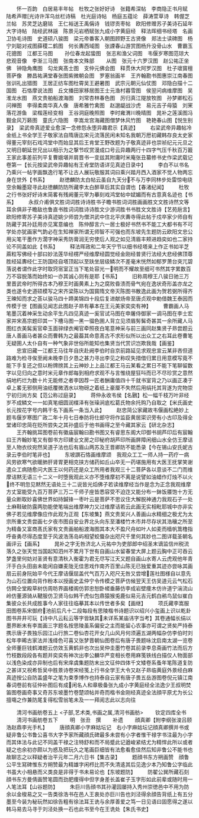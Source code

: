 <!-- { "loadSidebar": true } -->
　　怀一百韵　白居易丰年帖　杜牧之张好好诗　张籍希深帖　李商隐正书月赋　陆希声赠光诗许浑乌丝栏诗稿　杜光庭诗帖　杨庭五蕴论　薛涛萱草诗　韩偓芝兰帖　苏灵芝达磨铭　王仁裕送王禹偁诗　钱镠贡枣帖　欧阳修赠苏子美诗石延年大字诗帖　陆经武林謡　陈景元岩栖赋张九成小字黄庭经　释法晖细书经塔　名画　卫协毛诗图　史道硕八骏图　梁元帝番客入朝图顾野王古贤像　郑法士读碑图　杨宁刘聪对戎图薛稷二鹤图　何长夀西域图　张諲春山游赏图杨升没骨山水　曹霸玉花骢图　江都王马图
　　孙位春龙起蛰图　张志和渔父词图　韦偃岁寒图范琼大悲观音像　李渐三马图　张南本文殊部
　　从图　张元十六罗汉图　赵公祐正坐佛　钟隐角鹰图　勾龙爽髙士图　支仲元佛会图　释贯休大阿罗汉图　杜子瓌寳檀菩萨像　滕昌祐满堂春张图紫微朝会图　罗塞翁画羊　王齐翰勘书图惠崇江南春图　张训礼出猎图　王居正纺车图杜霄吴王避暑图　武宗元朝元仙仗图　邓隐白描十二国图　石恪摩说法图　丘文播田家移居图王士元渔村暮雪图　侯翌问病维摩图　吴淮龙水图　燕文贵舶船渡海图　刘常杏林春色图　厉归真江隄放牧图　孙梦卿松石问禅图　李得柔南华真人像　唐希雅竹禽图　赵邈龊战沙虎　易元吉子母猿　刘宷落花游鱼　梁楷莲经变相　王谷洞庭晚照图　李时雍渭川晚晴图　晁补之莲溪图冯觐金风万籁图　童氏六隐图　李嵩龙宫海藏图僧梦休风竹图　艳艳春山图【悦生别录】　梁武帝真迹爱业愈深一念修怨永堕异趣君示【真迹】
　　右梁武帝异趣帖冷金纸上书全学王子敬家法自隋唐迄宋元流落民闲未知名我朝万厯初藏韩存良太史家得董元宰刻石戏鸿堂中而始显其后王肯堂王野改题为子敬真迹非也崇祯纪元元旦之又明日朝延世兄出以相示为之撃节叹赏漫成口号云异趣两行十四字气压千秋百万籖王家此事差前列平复曹娥堪并肩晋书一变兹其附庸时米庵张丑纂修书史作梁武载记卷第一【长元按梁武帝异趣帖有王肻堂防语详见真迹日录中】
　　李白不以书名乃乘兴一帖字画飘逸行笔不让古人展玩敬服其词曰乘兴踏月西入酒家不觉人物两忘身在世外【书系】
　　赵徳麟防太白帖云虽自九天分不与万李同林步处雷惊电绕空余翰墨窥寻此赵徳麟防防所藏李太白醉草后其实自谓也【春渚纪闻】
　　杜牧之行书张好好诗末简畧有残阙董元宰为摹刻戏鸿堂帖中娬媚而有古意真名迹也【书系】
　　永叔介甫俱文胜词词胜诗诗胜书子瞻书胜词词胜画画胜文文胜诗然文等耳余俱非子瞻敌也鲁直书胜词词胜诗诗胜文少游词胜书书胜文文胜诗【艺苑巵言】欧阳修寄苏子美诗真迹姚少师尝为僧洪武中住北平庆夀寺得此帖于戍卒家少师自有防藏于其孙廷用亦见寓意编也　陈仲醇言六一居士极好书然书不能工大都书有不可学处亦犹画家气韵必在生知禅家所谓无师智不可强也而东坡先生题防云欧阳文忠公用尖笔干墨作方濶字神采秀防膏润无穷使后人观之如见清眉丰颊进趋奕如也二家持论不同盖如此【书系】
　　释法晖政和二年天宁节以细书经塔来上作正书如半芝蔴粒写佛经十部曰妙法莲华经楞严经维摩经圆觉经金刚经普贤行法经大悲经佛顶尊胜经延夀经仁王防国经自塔顶起以至趺坐层级鳞次不差毫末恍然如郁罗萧台突兀碧落说者谓作此字时取窍宻室正当下笔处容光一明而不耀故至细可书然其字累数百万不容脱落而始终如一亦其诚心则有是耶【书系】
　　旧称周穆王八骏日驰三万里晋武帝时所得古本乃穆王时画黄素上为之腐败昏溃而骨气宛在逸状奇形盖亦龙之类也遂令史道硕模写之宋齐梁陈以为国寳隋文帝灭陈图书散逸此画为贺若弼所得齐王暕知而求之荅以骏马四十蹄美锦四十段后复进献炀帝至唐贞观中勅借魏王泰因而传模于世【图画见闻志此图赵子昻有摹本在王元美家奕奕有神】
　　曹霸画人马笔墨沉着神采生动余平生凡四见真迹一奚官试马图在申屠侍御家一调马图在李士宏家并宋髙宗题印其一下槽马图一黑一骝色圉人背立见须眉髣髴奇甚其一余所藏人马图红衣美髯奚官牵玉面骍绿衣阉官牵照夜白笔意神采与前三画同赵集贤子昻尝题云唐人善画马者甚众而曹韩为之最葢其命意髙古不求形似所以出众工之右耳此卷曹笔无疑圉人太仆自有一种气象非世俗所能知也集贤当代赏识岂欺我哉【画鉴】
　　忠宣旧藏一江都王马往年自庆赴阙李伯时自京前路延见求观忠宣云某非吝但道路难为检寻俟至阙未晚李日夕恳之甚力寻出李见之称叹失措借归累日用意模写竟不能下手复还之但以粉牌牓其上云神妙上上品江都王马云某看之累日不能下笔聊留数字以见归向之意时米元章作郎每到相府求观不与言惟绕屋狂呌而已不尽珍赏之意然绢地朽烂为数十片无能修之者李因荐一匠者酬庸值四十千就书室背之乃以画正凑于卓上畧无邪侧用油纸覆微洒水以物砑之着纸上豪厘不失然后用绢托其背遂为完物崇宁初归尚方矣【范公称过庭录】
　　蒋仲永收韦侯【名鶠】松一幅千枝万叶非经岁不成鳞文一一如真笔细圆润楳泽有张璪涧底松葛氏物余托购乃自取之【米氏画史　长元按花字号内韩干名下画系一条当入此】
　　赵忠简公家藏故韦偃画松絶妙上题韦偃岁寒图广政二年十月七日奉防将仕郎守将作监臣黄居寀识旁有小古印及得全堂诸印忠简在贬所尝失之其孙盛后于他书画得之至今藏其家云【研北杂志】
　　王齐翰挑耳图卷前有徽庙宸翰曰勘书图又有睿思东阁大印御书胡芦印后有宸翰曰王齐翰妙笔又有御书方印建业文房之印秘府胡芦印所画屏障闲细山水全仿王摩诘至人物衣纹宛然吴道子法也后有眉山两苏及王晋卿防不能悉录【今在锡山安氏妮古录云李伯时笔非也】
　　东坡譔石恪画维摩颂　我观众工工一师人持一药疗一病风劳欲寒气欲暖肺肝肾胃更相克挟方储药如丘山卒无一药堪施用有大医王抚掌笑谢遣众工病随愈问大医王以何药还是众工所用者我观三十二菩萨各以意谈不二门而维摩诘黙无语三十二义一时堕我观此义亦不堕维摩初不离是说譬如油蜡作灯烛不以火终不明忽见黙然无语处三十二说皆光熖佛子若读维摩经当作是念为正念我观维摩方丈室能受九百万菩萨三万二千师子座皆悉容受不迫迮又能分布一鉢饭餍饱十方无量众断取妙喜佛世界如持鍼锋一枣叶云是菩萨不思议住大解脱神通力我观石子一处士麻鞋破防露两肋能使笔端出维摩神力又过维摩诘若云此画无实相毗耶城中亦非实佛子若见维摩像应作此观为正观【东坡集】燕文贵吴兴人善画山水精细之极尤为太宗所重文贵尝画七夕夜市图自安业界北头向东至潘楼竹木市井尽存状其浩穰之所至为精备又富商髙氏家有文贵画舶船渡海图其本大不盈尺舟如叶人如麦而樯帆篙橹指呼奋勇尽得态度至于风波浩荡岛屿相望蛟蜃杂出咫尺千里何其妙也二图详载圣朝名画评云【画系】
　　晁补之字无咎济北人元祐中为吏部郎中绍圣末谪监信州税流落久之张天觉当国起知泗州不累月下世有自画山水留春堂大屏上题云胸中正可吞云梦盏里何妨对圣贤有意清秋入衡霍为君无尽写江天又题自画山水寄人云虎观他年青汗手白头田亩未能闲自嫌麦陇无佳思戏作南齐百里山陈无已独爱重其迹亦尝咏其画扇云前身阮始平今代王摩诘偃屈盖代气百万入咫尺无咎又尝增莲社图様自以意先为山石位置向背作粉本以授画史孟仲宁令传模之菩萨仿候翌天王仿吴道元云气松石仿闗仝堂殿草树仿周昉界画楼阁仿郭忠恕卧槎垂藤仿李成岩壁痩木仿许道宁湍流山岭仿董源骑从鞬服仿卫贤马似韩干虎似包鼎猿猴兎鹿似易元吉元鹤白鹇鸟鼠似崔白集彼众长共成胜事今人家往往临摹其本以传世者多矣【画继】
　　项氏藏李嵩服田图卷系宋御府池前后凡十二段每段有思陵楷书诗题识以绍兴小玺画上识以乾卦图书井井可玩【诗中凡云耘云等字皆缺其未详系某庙讳字当考】其卷通幅长绢以墨界断末有李嵩画三字题名按思陵虽系偏安之主而能留心农事亦可谓之贤矣严持泰携示唐子畏独乐园江山行旅二卷仙杏花开女几山风月何须遍五湖两幅杂仿李伯时刘松年李晞古家法并浅绛色可喜又张梦晋朝仙图卷后有唐子畏题咏沈启南太湖一览卷全师董巨钱鹤滩题云仿效玉黄鹤非也次出吴仲圭墨竹卷其前录李息斋画竹法而后方竹枝数段段各有题并奕奕有神次出李公麟华严变相长卷用麻笺铁线白描仅人物面部以浅色染成亦异制也后有宋庠虞集题防末出文征仲四体千文矮卷系蚤年笔陈道复防之甚详又祝希哲吴中胜景诗卷宋经笺上行书全学王大令又赵子昻临黄庭外景经白麻真迹按公自防盖盛年之笔为束季博作也持泰自云家有唐子畏五岳游图卷倪元镇江南春词卷前有征仲补图后有成闲名人和章极备张九成小字黄庭经全法逸少王叔明焚笛图卷画奇事又奇苏东坡墨竹卷楚颂帖并奇而楷书金刚经真迹全法顔平原尤为长公擅塲之作兼防尾复得松雪翁笔未及一一拜阅志此以志向往








　　清河书画舫卷五上
<子部,艺术类,书画之属,清河书画舫>
　　钦定四库全书
　　清河书画舫卷五下
　　明　张丑　撰
　　补遗
　　顔真卿【附李纲张浚吕颐浩赵鼎李光手札】
　　唐顔真卿小字麻姑坛记　右小字麻姑坛记顔真卿撰并书或疑非鲁公书鲁公喜书大字予家所藏顔氏碑最多未尝有小字者惟干禄字书注最为小字而其体法与此记不同盖干禄之注特舒和而不局蹙此记遒峻紧结尤为精悍此所以或者疑之也余初亦颇以为惑及把玩久之笔画巨细皆有法愈看愈佳然后知非鲁公不能书也故聊志之以释疑者治平元年二月六日书【集古录】
　　题顔书东方朔画赞　顔鲁公平生冩碑惟东方朔赞最为精雄字闲栉比而不失清逺其后见逸少本乃知鲁公字临此书虽大小相悬而义类良是非得于书未易论也【东坡题防】
　　防翟公巽所藏石刻　顔书东方曼倩画赞笔圆而劲肥痩得中但字身差长盖崔子玉字形如此前辈或随时用一人笔法耳【山谷题防】
　　朱巨川告顔书其孙灌园屡持入秀州崇徳邑中不用为防余以金梭易之又一告类徐浩书在邑人王衷处亦巨川告也刘泾得余顔告背纸上有五分墨至今装为秘玩然如徐告粗有徐法耳王诜与余厚善爱之笃一日见语曰固愿得之遂以韩马易去马寻于刘泾处换一石也此书至今在王诜处【朱氏书史】
